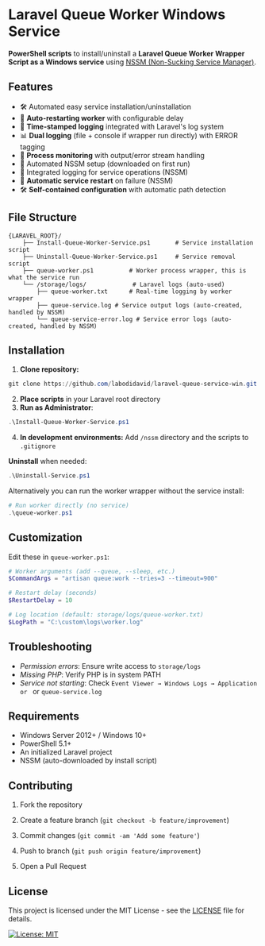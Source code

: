 # Laravel Queue Worker Windows Service

**PowerShell scripts** to install/uninstall a **Laravel Queue Worker Wrapper Script as a Windows service** using [NSSM (Non-Sucking Service Manager)](https://nssm.cc).

## Features

- 🛠️ Automated easy service installation/uninstallation
- 🔄 **Auto-restarting worker** with configurable delay
- 📅 **Time-stamped logging** integrated with Laravel's log system
- 📊 **Dual logging** (file + console if wrapper run directly) with ERROR tagging
- 🚦 **Process monitoring** with output/error stream handling
- 📁 Automated NSSM setup (downloaded on first run)
- 📝 Integrated logging for service operations (NSSM)
- 🔄 **Automatic service restart** on failure (NSSM)
- 🛠️ **Self-contained configuration** with automatic path detection

## File Structure
```
{LARAVEL_ROOT}/
	├── Install-Queue-Worker-Service.ps1       # Service installation script
	├── Uninstall-Queue-Worker-Service.ps1     # Service removal script
	├── queue-worker.ps1          # Worker process wrapper, this is what the service run
	└── /storage/logs/             # Laravel logs (auto-used)
		├── queue-worker.txt      # Real-time logging by worker wrapper
		├── queue-service.log # Service output logs (auto-created, handled by NSSM)  
		└── queue-service-error.log # Service error logs (auto-created, handled by NSSM)
```

## Installation
1. **Clone repository:**
````powershell
git clone https://github.com/labodidavid/laravel-queue-service-win.git
````
2. **Place scripts** in your Laravel root directory
3. **Run as Administrator**:
```powershell
.\Install-Queue-Worker-Service.ps1
```
4. **In development environments:** Add `/nssm` directory and the scripts to `.gitignore` 

**Uninstall** when needed:
```powershell
.\Uninstall-Service.ps1
```
Alternatively you can run the worker wrapper without the service install:
```powershell
# Run worker directly (no service)
.\queue-worker.ps1
```

## Customization

Edit these in `queue-worker.ps1`:
```powershell
# Worker arguments (add --queue, --sleep, etc.)
$CommandArgs = "artisan queue:work --tries=3 --timeout=900"

# Restart delay (seconds)
$RestartDelay = 10 

# Log location (default: storage/logs/queue-worker.txt)
$LogPath = "C:\custom\logs\worker.log"
```


## Troubleshooting
- *Permission errors*: Ensure write access to `storage/logs`
- *Missing PHP*: Verify PHP is in system PATH
- *Service not starting*: Check `Event Viewer → Windows Logs → Application or ` or `queue-service.log`

## Requirements
- Windows Server 2012+ / Windows 10+
- PowerShell 5.1+
- An initialized Laravel project
- NSSM (auto-downloaded by install script)
## Contributing

1.  Fork the repository
    
2.  Create a feature branch (`git checkout -b feature/improvement`)
    
3.  Commit changes (`git commit -am 'Add some feature'`)
    
4.  Push to branch (`git push origin feature/improvement`)
    
5.  Open a Pull Request

## License

This project is licensed under the MIT License - see the [LICENSE](LICENSE) file for details.

[![License: MIT](https://img.shields.io/badge/License-MIT-yellow.svg)](https://opensource.org/licenses/MIT)